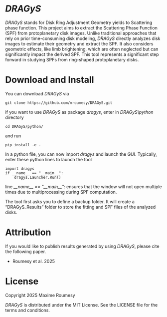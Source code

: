 
# *DRAGyS*

*DRAGyS* stands for Disk Ring Adjustment Geometry yields to Scattering phase function. This project aims to extract the Scattering Phase Function (SPF) from protoplanetary disk images. 
Unlike traditional approaches that rely on prior time-consuming disk modeling, *DRAGyS* directly analyzes disk images to estimate their geometry and extract the SPF. 
It also considers geometric effects, like limb brightening, which are often neglected but can significantly impact the derived SPF. This tool represents a significant step forward in studying SPFs from ring-shaped protoplanetary disks.

# Download and Install

You can download *DRAGyS* via

    git clone https://github.com/mroumesy/DRAGyS.git
if you want to use *DRAGyS* as package _dragys_, enter in _DRAGyS\python_ directory

    cd DRAGyS/python/
and run 

    pip install -e .
In a python file, you can now import _dragys_ and launch the GUI. Typically, enter these python lines to launch the tool

    import dragys
    if __name__ == "__main__":
        dragys.Launcher.Run()
line *\_\_name\_\_ == "\_\_main\_\_":* ensures that the window will not open multiple times due to multiprocessing during SPF computation.

The tool first asks you to define a backup folder. It will create a “DRAGyS_Results” folder to store the fitting and SPF files of the analyzed disks.
# Attribution

If you would like to publish results generated by using *DRAGyS*, please cite the following paper.
 - Roumesy et al. 2025

# License
Copyright 2025 Maxime Roumesy

*DRAGyS* is distributed under the MIT License. See the LICENSE file for the terms and conditions.
